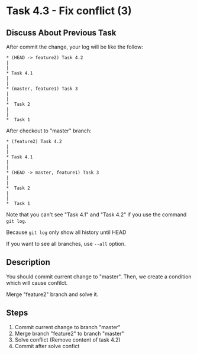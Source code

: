 # Task 4.3 - Fix conflict (3)

## Discuss About Previous Task

After commit the change, your log will be like the follow:

```
* (HEAD -> feature2) Task 4.2
|
|
* Task 4.1
|
|
* (master, feature1) Task 3
|
|
*  Task 2
|
|
*  Task 1
```

After checkout to "master" branch:

```
* (feature2) Task 4.2
|
|
* Task 4.1
|
|
* (HEAD -> master, feature1) Task 3
|
|
*  Task 2
|
|
*  Task 1
```

Note that you can't see "Task 4.1" and "Task 4.2" if you use the command `git log`.

Because `git log` only show all history until HEAD

If you want to see all branches, use `--all` option.

## Description

You should commit current change to "master". Then, we create a condition which will cause confilct.

Merge "feature2" branch and solve it.

## Steps

1. Commit current change to branch "master"
2. Merge branch "feature2" to branch "master"
3. Solve conflict (Remove content of task 4.2)
4. Commit after solve confict

